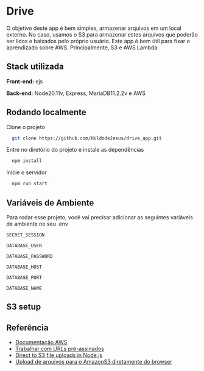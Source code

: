 # Drive

O objetivo deste app é bem simples, armazenar arquivos em um local externo. No
caso, usamos o S3 para armazenar estes arquivos que poderão ser lidos e baixados
pelo próprio usuário. Este app é bem útil para fixar o aprendizado sobre AWS.
Principalmente, S3 e AWS Lambda.

## Stack utilizada

**Front-end:** ejs

**Back-end:** Node20.11v, Express, MariaDB11.2.2v e AWS

## Rodando localmente

Clone o projeto

```bash
  git clone https://github.com/HildodeJesus/drive_app.git
```

Entre no diretório do projeto e instale as dependências

```bash
  npm install
```

Inicie o servidor

```bash
  npm run start
```

## Variáveis de Ambiente

Para rodar esse projeto, você vai precisar adicionar as seguintes variáveis de
ambiente no seu .env

`SECRET_SESSION`

`DATABASE_USER`

`DATABASE_PASSWORD`

`DATABASE_HOST`

`DATABASE_PORT`

`DATABASE_NAME`

## S3 setup

## Referência

- [Documentação AWS](https://docs.aws.amazon.com/index.html)
- [Trabalhar com URLs pré-assinados](https://docs.aws.amazon.com/pt_br/AmazonS3/latest/userguide/using-presigned-url.html)
- [Direct to S3 file uploads in Node.js](https://devcenter.heroku.com/articles/s3-upload-node)
- [Upload de arquivos para o AmazonS3 diretamente do browser](https://medium.com/@lricoy/upload-de-arquivos-para-o-amazons3-diretamente-do-browser-881d399c3b25)
